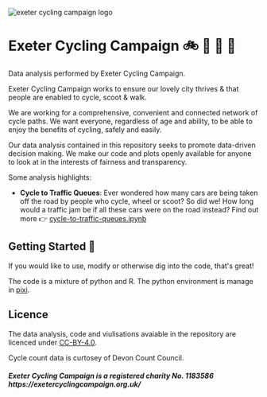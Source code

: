 ![exeter cycling campaign logo](https://exetercyclingcampaign.org.uk/wp-content/uploads/2024/01/160311-ECC-Logo-Closed-271x300.png)
# Exeter Cycling Campaign 🚲 🛴 🦽 🚶

Data analysis performed by Exeter Cycling Campaign.

Exeter Cycling Campaign works to ensure our lovely city thrives & that people are enabled to cycle, scoot & walk.

We are working for a comprehensive, convenient and connected network of cycle paths. We want everyone, regardless of age and ability, to be able to enjoy the benefits of cycling, safely and easily.

Our data analysis contained in this repository seeks to promote data-driven decision making.  We make our code and plots openly available for anyone to look at in the interests of fairness and transparency.

Some analysis highlights:

* **Cycle to Traffic Queues**: Ever wondered how many cars are being taken off the road by people who cycle, wheel or scoot? So did we!  How long would a traffic jam be if all these cars were on the road instead?  Find out more :point_right: [cycle-to-traffic-queues.ipynb](/cycle-to-traffic-queues.ipynb)

## Getting Started :rocket:

If you would like to use, modify or otherwise dig into the code, that's great!

The code is a mixture of python and R.  The python environment is manage in [pixi](https://pixi.sh/latest/).

## Licence
The data analysis, code and viulisations avaiable in the repository are licenced under [CC-BY-4.0](LICENCE.md).

Cycle count data is curtosey of Devon Count Council.

<h5>Exeter Cycling Campaign is a registered charity No. 1183586 <br> https://exetercyclingcampaign.org.uk/</h5>

